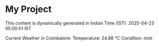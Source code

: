 # My Project

This content is dynamically generated in Indian Time (IST): 2025-04-23 05:00:51 IST


Current Weather in Coimbatore:
Temperature: 24.88 °C
Condition: mist
